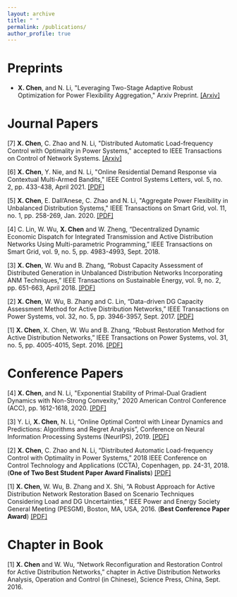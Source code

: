 ```yaml
---
layout: archive
title: " "
permalink: /publications/
author_profile: true
---
```


Preprints
======

- **X. Chen**, and N. Li, "Leveraging Two-Stage Adaptive Robust Optimization for Power Flexibility Aggregation," Arxiv Preprint.   [[Arxiv]](https://arxiv.org/pdf/2005.03768.pdf)


Journal Papers
======

[7] **X. Chen**, C. Zhao and N. Li, "Distributed Automatic Load-frequency Control with Optimality in Power Systems," accepted to  IEEE Transactions on Control of Network Systems. [[Arxiv]](https://arxiv.org/pdf/1811.00892.pdf)

[6] **X. Chen**, Y. Nie, and N. Li, "Online Residential Demand Response via Contextual Multi-Armed Bandits," IEEE Control Systems Letters,  vol. 5, no. 2, pp. 433-438, April 2021. [[PDF]](https://arxiv.org/pdf/2003.03627.pdf)

[5] **X. Chen**, E. Dall’Anese, C. Zhao and N. Li, "Aggregate Power Flexibility in Unbalanced Distribution Systems," IEEE Transactions on Smart Grid, vol. 11, no. 1, pp. 258-269, Jan. 2020. [[PDF]](https://arxiv.org/pdf/1812.05990.pdf)

[4] C. Lin, W. Wu, **X. Chen** and W. Zheng, “Decentralized Dynamic Economic Dispatch for Integrated Transmission and Active Distribution Networks Using Multi-parametric Programming,” IEEE Transactions on Smart Grid, vol. 9, no. 5, pp. 4983-4993, Sept. 2018.

[3] **X. Chen**, W. Wu and B. Zhang, “Robust Capacity Assessment of Distributed Generation in Unbalanced Distribution Networks Incorporating ANM Techniques,” IEEE Transactions on Sustainable Energy, vol. 9, no. 2, pp. 651-663, April 2018. [[PDF]](https://www.researchgate.net/publication/319662672_Robust_Capacity_Assessment_of_Distributed_Generation_in_Unbalanced_Distribution_Networks_Incorporating_ANM_Techniques)

[2] **X. Chen**, W. Wu, B. Zhang and C. Lin, “Data-driven DG Capacity Assessment Method for Active
Distribution Networks,” IEEE Transactions on Power Systems, vol. 32, no. 5, pp. 3946-3957, Sept. 2017. [[PDF]](https://www.researchgate.net/publication/310771390_Data-Driven_DG_Capacity_Assessment_Method_for_Active_Distribution_Networks)

[1] **X. Chen**, X. Chen, W. Wu and B. Zhang, “Robust Restoration Method for Active Distribution Networks,”
IEEE Transactions on Power Systems, vol. 31, no. 5, pp. 4005-4015, Sept. 2016. [[PDF]](https://www.researchgate.net/publication/284431082_Robust_Restoration_Method_for_Active_Distribution_Networks)


Conference Papers
======

[4] **X. Chen**, and N. Li, "Exponential Stability of Primal-Dual Gradient Dynamics with Non-Strong Convexity," 2020 American Control Conference (ACC), pp. 1612-1618, 2020. [[PDF]](https://arxiv.org/pdf/1905.00298.pdf)

[3] Y. Li, **X. Chen**, N. Li, “Online Optimal Control with Linear Dynamics and Predictions: Algorithms and
Regret Analysis”, Conference on Neural Information Processing Systems (NeurIPS), 2019. [[PDF]](https://www.researchgate.net/publication/334082061_Online_Optimal_Control_with_Linear_Dynamics_and_Predictions_Algorithms_and_Regret_Analysis)

[2] **X. Chen**, C. Zhao and N. Li, “Distributed Automatic Load-frequency Control with Optimality in Power Systems,” 2018 IEEE Conference on Control Technology and Applications (CCTA), Copenhagen, pp. 24-31, 2018. (**One of Two Best Student Paper Award Finalists**) [[PDF]](https://www.researchgate.net/publication/327920284_Distributed_Automatic_Load-Frequency_Control_with_Optimality_in_Power_Systems)

[1] **X. Chen**, W. Wu, B. Zhang and X. Shi, “A Robust Approach for Active Distribution Network Restoration
Based on Scenario Techniques Considering Load and DG Uncertainties,” IEEE Power and Energy Society
General Meeting (PESGM), Boston, MA, USA, 2016. (**Best Conference Paper Award**) [[PDF]](https://www.researchgate.net/publication/307594999_A_Robust_Approach_for_Active_Distribution_Network_Restoration_Based_on_Scenario_Techniques_Considering_Load_and_DG_Uncertainties) 

Chapter in Book
======

[1] **X. Chen** and W. Wu, “Network Reconfiguration and Restoration Control for Active Distribution Networks,”
chapter in Active Distribution Networks Analysis, Operation and Control (in Chinese), Science Press, China,
Sept. 2016.

